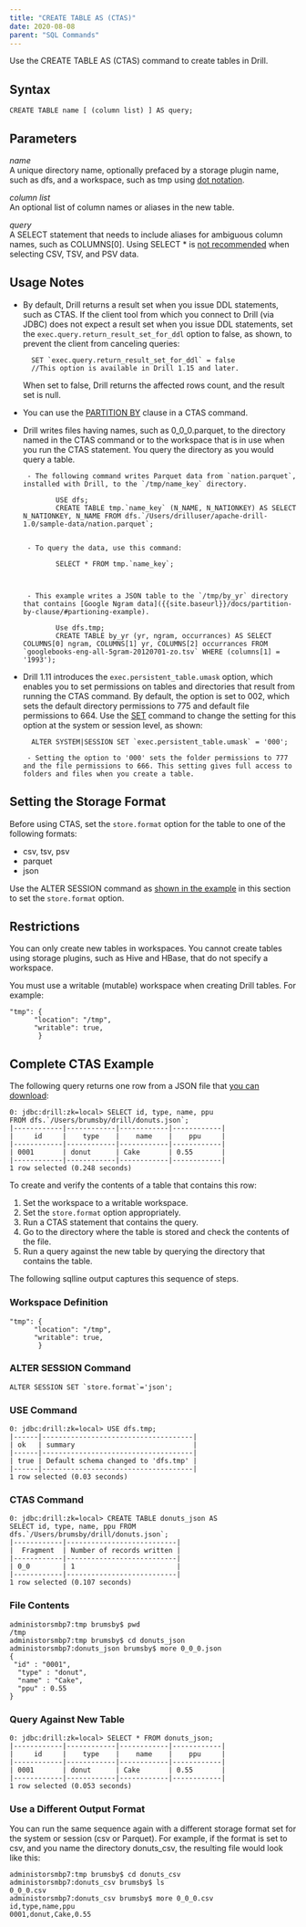 ```yaml
---
title: "CREATE TABLE AS (CTAS)"
date: 2020-08-08
parent: "SQL Commands"
---
```

Use the CREATE TABLE AS (CTAS) command to create tables in Drill.

## Syntax

    CREATE TABLE name [ (column list) ] AS query;  

## Parameters
*name*  
A unique directory name, optionally prefaced by a storage plugin name, such as dfs, and a workspace, such as tmp using [dot notation]({{site.baseurl}}/docs/workspaces).  
  
*column list*  
An optional list of column names or aliases in the new table.  
  
*query*  
A SELECT statement that needs to include aliases for ambiguous column names, such as COLUMNS[0]. Using SELECT * is [not recommended]({{site.baseurl}}/docs/text-files-csv-tsv-psv/#tips-for-performant-querying) when selecting CSV, TSV, and PSV data.  

## Usage Notes  

- By default, Drill returns a result set when you issue DDL statements, such as CTAS. If the client tool from which you connect to Drill (via JDBC) does not expect a result set when you issue DDL statements, set the `exec.query.return_result_set_for_ddl` option to false, as shown, to prevent the client from canceling queries:  

		SET `exec.query.return_result_set_for_ddl` = false  
		//This option is available in Drill 1.15 and later.   

	When set to false, Drill returns the affected rows count, and the result set is null.  

- You can use the [PARTITION BY]({{site.baseurl}}/docs/partition-by-clause) clause in a CTAS command.  

- Drill writes files having names, such as 0_0_0.parquet, to the directory named in the CTAS command or to the workspace that is in use when you run the CTAS statement. You query the directory as you would query a table.  

       - The following command writes Parquet data from `nation.parquet`, installed with Drill, to the `/tmp/name_key` directory.

              USE dfs;
              CREATE TABLE tmp.`name_key` (N_NAME, N_NATIONKEY) AS SELECT N_NATIONKEY, N_NAME FROM dfs.`/Users/drilluser/apache-drill-1.0/sample-data/nation.parquet`;  


       - To query the data, use this command:

              SELECT * FROM tmp.`name_key`;



       - This example writes a JSON table to the `/tmp/by_yr` directory that contains [Google Ngram data]({{site.baseurl}}/docs/partition-by-clause/#partioning-example).

              Use dfs.tmp;
              CREATE TABLE by_yr (yr, ngram, occurrances) AS SELECT COLUMNS[0] ngram, COLUMNS[1] yr, COLUMNS[2] occurrances FROM `googlebooks-eng-all-5gram-20120701-zo.tsv` WHERE (columns[1] = '1993');  

- Drill 1.11 introduces the `exec.persistent_table.umask` option, which enables you to set permissions on tables and directories that result from running the CTAS command. By default, the option is set to 002, which sets the default directory permissions to 775 and default file permissions to 664. Use the [SET]({{site.baseurl}}/docs/set/) command to change the setting for this option at the system or session level, as shown:  

        ALTER SYSTEM|SESSION SET `exec.persistent_table.umask` = '000';  

       - Setting the option to '000' sets the folder permissions to 777 and the file permissions to 666. This setting gives full access to folders and files when you create a table.   

## Setting the Storage Format

Before using CTAS, set the `store.format` option for the table to one of the following formats:

  * csv, tsv, psv
  * parquet
  * json

Use the ALTER SESSION command as [shown in the example]({{site.baseurl}}/docs/create-table-as-ctas/#alter-session-command) in this section to set the `store.format` option.

## Restrictions

You can only create new tables in workspaces. You cannot create tables using
storage plugins, such as Hive and HBase, that do not specify a workspace.

You must use a writable (mutable) workspace when creating Drill tables. For
example:

	"tmp": {
	      "location": "/tmp",
	      "writable": true,
	       }

## Complete CTAS Example

The following query returns one row from a JSON file that [you can download]({{site.baseurl}}/docs/sample-data-donuts):

	0: jdbc:drill:zk=local> SELECT id, type, name, ppu
	FROM dfs.`/Users/brumsby/drill/donuts.json`;
	|------------|------------|------------|------------|
	|     id     |    type    |    name    |    ppu     |
	|------------|------------|------------|------------|
	| 0001       | donut      | Cake       | 0.55       |
	|------------|------------|------------|------------|
	1 row selected (0.248 seconds)

To create and verify the contents of a table that contains this row:

  1. Set the workspace to a writable workspace.
  2. Set the `store.format` option appropriately.
  3. Run a CTAS statement that contains the query.
  4. Go to the directory where the table is stored and check the contents of the file.
  5. Run a query against the new table by querying the directory that contains the table.

The following sqlline output captures this sequence of steps.

### Workspace Definition

	"tmp": {
	      "location": "/tmp",
	      "writable": true,
	       }

### ALTER SESSION Command

    ALTER SESSION SET `store.format`='json';

### USE Command

	0: jdbc:drill:zk=local> USE dfs.tmp;
	|------|-------------------------------------|
	| ok   | summary                             |
	|------|-------------------------------------|
	| true | Default schema changed to 'dfs.tmp' |
	|------|-------------------------------------|
	1 row selected (0.03 seconds)

### CTAS Command

	0: jdbc:drill:zk=local> CREATE TABLE donuts_json AS
	SELECT id, type, name, ppu FROM dfs.`/Users/brumsby/drill/donuts.json`;
	|------------|---------------------------|
	|  Fragment  | Number of records written |
	|------------|---------------------------|
	| 0_0        | 1                         |
	|------------|---------------------------|
	1 row selected (0.107 seconds)

### File Contents

	administorsmbp7:tmp brumsby$ pwd
	/tmp
	administorsmbp7:tmp brumsby$ cd donuts_json
	administorsmbp7:donuts_json brumsby$ more 0_0_0.json
	{
	 "id" : "0001",
	  "type" : "donut",
	  "name" : "Cake",
	  "ppu" : 0.55
	}

### Query Against New Table

	0: jdbc:drill:zk=local> SELECT * FROM donuts_json;
	|------------|------------|------------|------------|
	|     id     |    type    |    name    |    ppu     |
	|------------|------------|------------|------------|
	| 0001       | donut      | Cake       | 0.55       |
	|------------|------------|------------|------------|
	1 row selected (0.053 seconds)

### Use a Different Output Format

You can run the same sequence again with a different storage format set for
the system or session (csv or Parquet). For example, if the format is set to
csv, and you name the directory donuts_csv, the resulting file would look like
this:

	administorsmbp7:tmp brumsby$ cd donuts_csv
	administorsmbp7:donuts_csv brumsby$ ls
	0_0_0.csv
	administorsmbp7:donuts_csv brumsby$ more 0_0_0.csv
	id,type,name,ppu
	0001,donut,Cake,0.55

